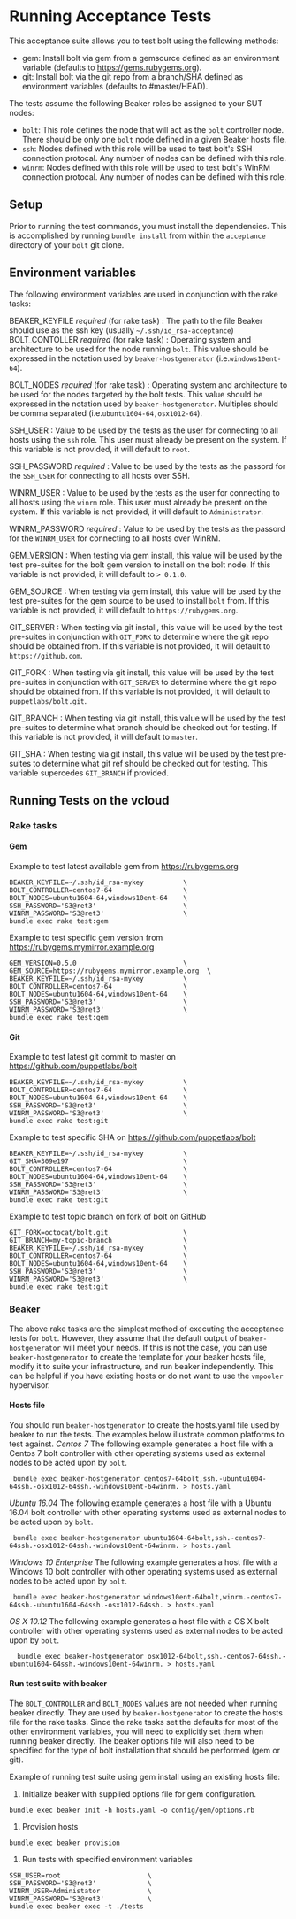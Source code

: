 # Running Acceptance Tests

This acceptance suite allows you to test bolt using the following methods:

* gem: Install bolt via gem from a gemsource defined as an environment
  variable (defaults to https://gems.rubygems.org).
* git: Install bolt via the git repo from a branch/SHA defined as
  environment variables (defaults to #master/HEAD).

The tests assume the following Beaker roles be assigned to your SUT nodes:
* `bolt`: This role defines the node that will act as the `bolt`
  controller node. There should be only one `bolt` node defined in a
  given Beaker hosts file.
* `ssh`: Nodes defined with this role will be used to test bolt's SSH
  connection protocal. Any number of nodes can be defined with this role.
* `winrm`: Nodes defined with this role will be used to test bolt's WinRM
  connection protocal. Any number of nodes can be defined with this role.


## Setup

Prior to running the test commands, you must install the dependencies. This is
accomplished by running `bundle install` from within the `acceptance`
directory of your `bolt` git clone.

## Environment variables
The following environment variables are used in conjunction with the
rake tasks:

BEAKER_KEYFILE _required_ (for rake task)
    : The path to the file Beaker should use as the ssh key (usually 
    `~/.ssh/id_rsa-acceptance`)
BOLT_CONTOLLER  _required_ (for rake task)
    :  Operating system and architecture to be used for the node running
    `bolt`. This value should be expressed in the notation used by
    `beaker-hostgenerator` (i.e.`windows10ent-64`).

BOLT_NODES  _required_ (for rake task)
    :  Operating system and architecture to be used for the nodes targeted by
    the bolt tests. This value should be expressed in the notation used by
    `beaker-hostgenerator`. Multiples should be comma separated
    (i.e.`ubuntu1604-64,osx1012-64`).

SSH_USER
    :  Value to be used by the tests as the user for connecting to all
    hosts using the `ssh` role. This user must already be present on the
    system. If this variable is not provided, it will default to `root`.

SSH_PASSWORD  _required_
    :  Value to be used by the tests as the passord for the `SSH_USER`
     for connecting to all hosts over SSH.

WINRM_USER
    :  Value to be used by the tests as the user for connecting to all
    hosts using the `winrm` role. This user must already be present on
    the system. If this variable is not provided, it will default to
    `Administrator`.

WINRM_PASSWORD  _required_
    :  Value to be used by the tests as the passord for the `WINRM_USER`
     for connecting to all hosts over WinRM.

GEM_VERSION
    :  When testing via gem install, this value will be used by the test
    pre-suites for the bolt gem version to install on the bolt node. If this
    variable is not provided, it will default to `> 0.1.0`.

GEM_SOURCE
    :  When testing via gem install, this value will be used by the test
    pre-suites for the gem source to be used to install `bolt` from. If this
    variable is not provided, it will default to `https://rubygems.org`.

GIT_SERVER
    :  When testing via git install, this value will be used by the test
    pre-suites in conjunction with `GIT_FORK` to determine where the git repo
    should be obtained from. If this variable is not provided, it will default
    to `https://github.com`.

GIT_FORK
    :  When testing via git install, this value will be used by the test
    pre-suites in conjunction with `GIT_SERVER` to determine where the git repo
    should be obtained from. If this variable is not provided, it will default
    to `puppetlabs/bolt.git`.

GIT_BRANCH
    :  When testing via git install, this value will be used by the test
    pre-suites to determine what branch should be checked out for testing.
    If this variable is not provided, it will default to `master`.

GIT_SHA
    :  When testing via git install, this value will be used by the test
    pre-suites to determine what git ref should be checked out for testing.
    This variable supercedes `GIT_BRANCH` if provided.

## Running Tests on the vcloud

### Rake tasks
####  Gem
Example to test latest available gem from https://rubygems.org
```
BEAKER_KEYFILE=~/.ssh/id_rsa-mykey          \
BOLT_CONTROLLER=centos7-64                  \
BOLT_NODES=ubuntu1604-64,windows10ent-64    \
SSH_PASSWORD='S3@ret3'                      \
WINRM_PASSWORD='S3@ret3'                    \
bundle exec rake test:gem
```

Example to test specific gem version from https://rubygems.mymirror.example.org
```
GEM_VERSION=0.5.0                           \
GEM_SOURCE=https://rubygems.mymirror.example.org  \
BEAKER_KEYFILE=~/.ssh/id_rsa-mykey          \
BOLT_CONTROLLER=centos7-64                  \
BOLT_NODES=ubuntu1604-64,windows10ent-64    \
SSH_PASSWORD='S3@ret3'                      \
WINRM_PASSWORD='S3@ret3'                    \
bundle exec rake test:gem
```

#### Git
Example to test latest git commit to master on https://github.com/puppetlabs/bolt
```
BEAKER_KEYFILE=~/.ssh/id_rsa-mykey          \
BOLT_CONTROLLER=centos7-64                  \
BOLT_NODES=ubuntu1604-64,windows10ent-64    \
SSH_PASSWORD='S3@ret3'                      \
WINRM_PASSWORD='S3@ret3'                    \
bundle exec rake test:git
```

Example to test specific SHA on https://github.com/puppetlabs/bolt
```
BEAKER_KEYFILE=~/.ssh/id_rsa-mykey          \
GIT_SHA=309e197                             \
BOLT_CONTROLLER=centos7-64                  \
BOLT_NODES=ubuntu1604-64,windows10ent-64    \
SSH_PASSWORD='S3@ret3'                      \
WINRM_PASSWORD='S3@ret3'                    \
bundle exec rake test:git
```

Example to test topic branch on fork of bolt on GitHub
```
GIT_FORK=octocat/bolt.git                   \
GIT_BRANCH=my-topic-branch                  \
BEAKER_KEYFILE=~/.ssh/id_rsa-mykey          \
BOLT_CONTROLLER=centos7-64                  \
BOLT_NODES=ubuntu1604-64,windows10ent-64    \
SSH_PASSWORD='S3@ret3'                      \
WINRM_PASSWORD='S3@ret3'                    \
bundle exec rake test:git
```

### Beaker
The above rake tasks are the simplest method of executing the acceptance tests
for `bolt`. However, they assume that the default output of
`beaker-hostgenerator` will meet your needs. If this is not the case, you can
use `beaker-hostgenerator` to create the template for your beaker hosts file,
modify it to suite your infrastructure, and run beaker independently. This can
be helpful if you have existing hosts or do not want to use the `vmpooler`
hypervisor.

####  Hosts file

You should run `beaker-hostgenerator` to create the hosts.yaml file used by
beaker to run the tests. The examples below illustrate common platforms to
test against.
_Centos 7_
The following example generates a host file with a Centos 7 bolt controller
with other operating systems used as external nodes to be acted upon by
`bolt`.
```
 bundle exec beaker-hostgenerator centos7-64bolt,ssh.-ubuntu1604-64ssh.-osx1012-64ssh.-windows10ent-64winrm. > hosts.yaml
```
_Ubuntu 16.04_
The following example generates a host file with a Ubuntu 16.04 bolt controller
with other operating systems used as external nodes to be acted upon by
`bolt`.
```
 bundle exec beaker-hostgenerator ubuntu1604-64bolt,ssh.-centos7-64ssh.-osx1012-64ssh.-windows10ent-64winrm. > hosts.yaml
```
_Windows 10 Enterprise_
The following example generates a host file with a Windows 10 bolt controller
with other operating systems used as external nodes to be acted upon by
`bolt`.
```
 bundle exec beaker-hostgenerator windows10ent-64bolt,winrm.-centos7-64ssh.-ubuntu1604-64ssh.-osx1012-64ssh. > hosts.yaml
```
_OS X 10.12_
The following example generates a host file with a OS X bolt controller
with other operating systems used as external nodes to be acted upon by
`bolt`.
```
  bundle exec beaker-hostgenerator osx1012-64bolt,ssh.-centos7-64ssh.-ubuntu1604-64ssh.-windows10ent-64winrm. > hosts.yaml
```

#### Run test suite with beaker
The `BOLT_CONTROLLER` and `BOLT_NODES` values are not needed when running
beaker directly. They are used by `beaker-hostgenerator` to create the hosts
file for the rake tasks. Since the rake tasks set the defaults for most of the
other environment variables, you will need to explicitly set them when running
beaker directly. The beaker options file will also need to be specified for
the type of bolt installation that should be performed (gem or git).

Example of running test suite using gem install using an existing hosts file:
1. Initialize beaker with supplied options file for gem configuration.
```
bundle exec beaker init -h hosts.yaml -o config/gem/options.rb
```
1. Provision hosts
```
bundle exec beaker provision
```
1. Run tests with specified environment variables
```
SSH_USER=root                      \
SSH_PASSWORD='S3@ret3'             \
WINRM_USER=Administator            \
WINRM_PASSWORD='S3@ret3'           \
bundle exec beaker exec -t ./tests
```
